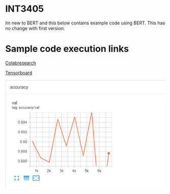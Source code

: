 # INT3405

Im new to BERT and this below contains example code using BERT.
This has no change with first version.

# Sample code execution links

[Colabresearch](https://colab.research.google.com/drive/13drW9OCIo9uvuVqHRYKeRaiVIHz9ucQJ?usp=sharing "Colabresearch")

[Tensorboard](https://tensorboard.dev/experiment/kWAnjYQzT4Sgyn7wdCAGdg/#scalars "Tensorboard")

![alt text](https://github.com/taolati20011/INT3405/blob/main/accuracy.png)
